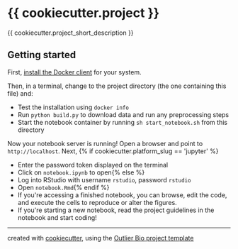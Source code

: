 # {{ cookiecutter.project }}

{{ cookiecutter.project_short_description }}

## Getting started
First, [install the Docker client](http://docs.docker.com) for your system.

Then, in a terminal, change to the project directory (the one containing this file) and:

- Test the installation using `docker info`
- Run `python build.py` to download data and run any preprocessing steps
- Start the notebook container by running `sh start_notebook.sh` from this directory

Now your notebook server is running! Open a browser and point to `http://localhost`. Next,
{% if cookiecutter.platform_slug == 'jupyter' %}
- Enter the password token displayed on the terminal
- Click on `notebook.ipynb` to open{% else %}
- Log into RStudio with username `rstudio`, password `rstudio`
- Open `notebook.Rmd`{% endif %}
- If you're accessing a finished notebook, you can browse, edit the code, and execute the cells to reproduce or alter the figures.
- If you're starting a new notebook, read the project guidelines in the notebook and start coding!

---
created with [cookiecutter](http://cookiecutter.readthedocs.io/en/latest/), using the [Outlier Bio project template](https://github.com/outlierbio/ob-project-template)
